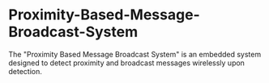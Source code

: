# Proximity-Based-Message-Broadcast-System
The "Proximity Based Message Broadcast System" is an embedded system designed to detect proximity and broadcast messages wirelessly upon detection. 

